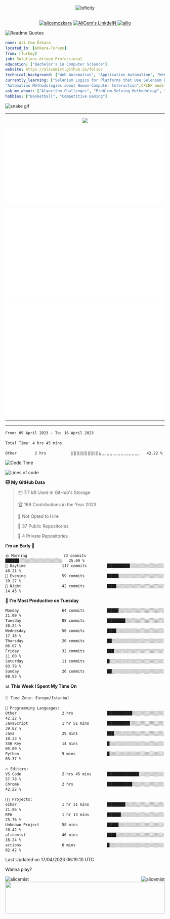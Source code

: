 <p align="center">
<img alt="loficity" width="800px" src="https://github.com/HyunCafe/HyunCafe/raw/main/assests/loficity.gif"</img>
</p>
<p align="center">
<br/>
  <a href="https://www.buymeacoffee.com/alicemozkara"> <img src="https://cdn.buymeacoffee.com/buttons/v2/default-yellow.png" height="50" width="210" alt="alicemozkara" /></a>
<a href="https://www.linkedin.com/in/ali-cem-oz/">
  <img alt="AliCem's LinkdeIN" width="40px" src="https://user-images.githubusercontent.com/43545812/144035037-0f415fc7-9f96-4517-a370-ccc6e78a714b.png" />
  
</a>
<a href="https://www.leetcode.com/alilo" target="blank"><img src="https://raw.githubusercontent.com/rahuldkjain/github-profile-readme-generator/master/src/images/icons/Social/leet-code.svg" alt="alilo"  width="30px" /></a>

<br>
  
</p>

 ![Readme Quotes](https://quotes-github-readme.vercel.app/api?type=horizontal&theme=nord) 
  




```yaml
name: Ali Cem Özkara
located_in: [Ankara-Turkey]
from: [Turkey]
job: Solutions-driven Professional
education: ["Bachelor's in Computer Science"]
website: https://alicemist.github.io/folio/
technical_background: ["Web Automation", "Application Automation", "Web Technologies", "Cloud Technologies", "NLP Techniques"]
currently_learning: ["Selenium Logics for Platforms that Use Selenium Backend", 
"Automation Methodologies about Human-Computer Interaction",CPLEX modelling]
ask_me_about: ["Algorithm Challenges", "Problem-Solving Methodology", "Python", "Node.js", "React.js", "TypeScript","LeetCode"]
hobbies: ["Basketball", "Competitive Gaming"]
```

![snake gif](https://github.com/alicemist/alicemist/blob/output/github-contribution-grid-snake.svg)
<hr>
<p align="center">
  <img alig src="https://github-profile-trophy.vercel.app/?username=alicemist&column=6&rank=SSS,SS,S,AAA,AA,A,B,C" />
</p>



![Metrics](https://raw.githubusercontent.com/alicemist/alicemist/main/github-metrics.svg)

![Metrics](https://raw.githubusercontent.com/alicemist/alicemist/main/metrics.plugin.habits.charts.svg)
![Metrics](https://raw.githubusercontent.com/alicemist/alicemist/main/metrics.plugin.leetcode.svg)
<hr>

<hr>

<!--START_SECTION:WAKA-->

```text
From: 09 April 2023 - To: 16 April 2023

Total Time: 4 hrs 45 mins

Other        2 hrs           ⣿⣿⣿⣿⣿⣿⣿⣿⣿⣿⣦⣀⣀⣀⣀⣀⣀⣀⣀⣀⣀⣀⣀⣀⣀   42.22 %
```

<!--END_SECTION:WAKA-->
<!--START_SECTION:time-->
![Code Time](http://img.shields.io/badge/Code%20Time-4%20hrs%2045%20mins-blue)

![Lines of code](https://img.shields.io/badge/From%20Hello%20World%20I%27ve%20Written-49.9%20thousand%20lines%20of%20code-blue)

**🐱 My GitHub Data** 

> 📦 7.7 kB Used in GitHub's Storage 
 > 
> 🏆 189 Contributions in the Year 2023
 > 
> 🚫 Not Opted to Hire
 > 
> 📜 37 Public Repositories 
 > 
> 🔑 4 Private Repositories 
 > 
**I'm an Early 🐤** 

```text
🌞 Morning                73 commits          ██████░░░░░░░░░░░░░░░░░░░   25.09 % 
🌆 Daytime                117 commits         ██████████░░░░░░░░░░░░░░░   40.21 % 
🌃 Evening                59 commits          █████░░░░░░░░░░░░░░░░░░░░   20.27 % 
🌙 Night                  42 commits          ████░░░░░░░░░░░░░░░░░░░░░   14.43 % 
```
📅 **I'm Most Productive on Tuesday** 

```text
Monday                   64 commits          █████░░░░░░░░░░░░░░░░░░░░   21.99 % 
Tuesday                  88 commits          ████████░░░░░░░░░░░░░░░░░   30.24 % 
Wednesday                50 commits          ████░░░░░░░░░░░░░░░░░░░░░   17.18 % 
Thursday                 20 commits          ██░░░░░░░░░░░░░░░░░░░░░░░   06.87 % 
Friday                   32 commits          ███░░░░░░░░░░░░░░░░░░░░░░   11.00 % 
Saturday                 11 commits          █░░░░░░░░░░░░░░░░░░░░░░░░   03.78 % 
Sunday                   26 commits          ██░░░░░░░░░░░░░░░░░░░░░░░   08.93 % 
```


📊 **This Week I Spent My Time On** 

```text
🕑︎ Time Zone: Europe/Istanbul

💬 Programming Languages: 
Other                    2 hrs               ███████████░░░░░░░░░░░░░░   42.22 % 
JavaScript               1 hr 51 mins        ██████████░░░░░░░░░░░░░░░   39.02 % 
Java                     29 mins             ███░░░░░░░░░░░░░░░░░░░░░░   10.33 % 
SSH Key                  14 mins             █░░░░░░░░░░░░░░░░░░░░░░░░   05.00 % 
Python                   9 mins              █░░░░░░░░░░░░░░░░░░░░░░░░   03.37 % 

🔥 Editors: 
VS Code                  2 hrs 45 mins       ██████████████░░░░░░░░░░░   57.78 % 
Chrome                   2 hrs               ███████████░░░░░░░░░░░░░░   42.22 % 

🐱‍💻 Projects: 
ozkar                    1 hr 31 mins        ████████░░░░░░░░░░░░░░░░░   31.96 % 
RPA                      1 hr 13 mins        ██████░░░░░░░░░░░░░░░░░░░   25.76 % 
Unknown Project          58 mins             █████░░░░░░░░░░░░░░░░░░░░   20.42 % 
alicemist                46 mins             ████░░░░░░░░░░░░░░░░░░░░░   16.24 % 
actions                  6 mins              █░░░░░░░░░░░░░░░░░░░░░░░░   02.42 % 
```


 Last Updated on 17/04/2023 06:19:10 UTC
<!--END_SECTION:time-->

Wanna play?
 <div align=center>
  
<img align="left" src="https://github-readme-stats.vercel.app/api/top-langs?username=alicemist&show_icons=true&locale=en&layout=compact" alt="alicemist" />

<img align="right" src="https://github-readme-streak-stats.herokuapp.com/?user=alicemist" alt="alicemist" />
</div>
<div align=center>
  <img  height=100px width= 100% src="https://capsule-render.vercel.app/api?type=waving&color=gradient&height=60&section=footer"/>
</div>

